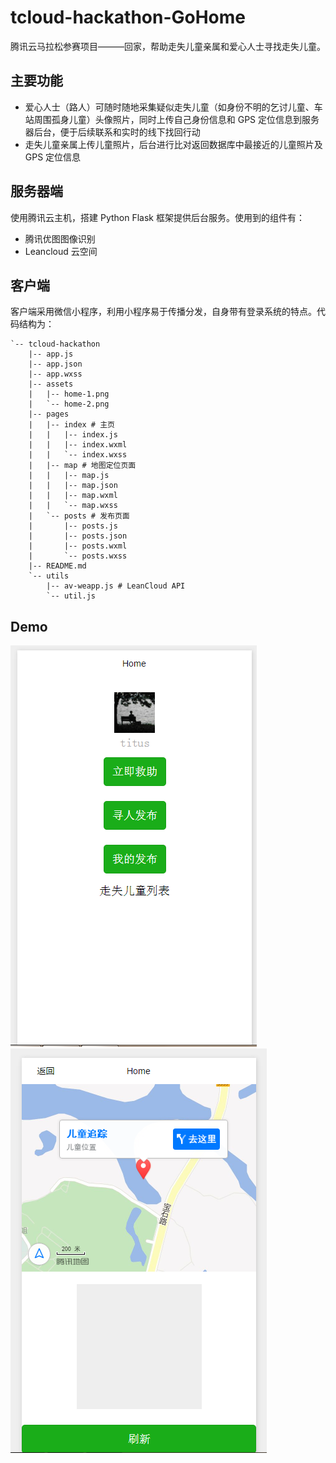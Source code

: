# tcloud-hackathon-GoHome

腾讯云马拉松参赛项目———回家，帮助走失儿童亲属和爱心人士寻找走失儿童。

## 主要功能

* 爱心人士（路人）可随时随地采集疑似走失儿童（如身份不明的乞讨儿童、车站周围孤身儿童）头像照片，同时上传自己身份信息和 GPS 定位信息到服务器后台，便于后续联系和实时的线下找回行动
* 走失儿童亲属上传儿童照片，后台进行比对返回数据库中最接近的儿童照片及 GPS 定位信息

## 服务器端

使用腾讯云主机，搭建 Python Flask 框架提供后台服务。使用到的组件有：

* 腾讯优图图像识别
* Leancloud 云空间

## 客户端

客户端采用微信小程序，利用小程序易于传播分发，自身带有登录系统的特点。代码结构为：

```
`-- tcloud-hackathon
    |-- app.js
    |-- app.json
    |-- app.wxss
    |-- assets
    |   |-- home-1.png
    |   `-- home-2.png
    |-- pages
    |   |-- index # 主页
    |   |   |-- index.js
    |   |   |-- index.wxml
    |   |   `-- index.wxss
    |   |-- map # 地图定位页面
    |   |   |-- map.js
    |   |   |-- map.json
    |   |   |-- map.wxml
    |   |   `-- map.wxss
    |   `-- posts # 发布页面
    |       |-- posts.js
    |       |-- posts.json
    |       |-- posts.wxml
    |       `-- posts.wxss
    |-- README.md
    `-- utils
        |-- av-weapp.js # LeanCloud API
        `-- util.js
```

## Demo

![image](./assets/home-1.png)
![image](./assets/home-2.png)
